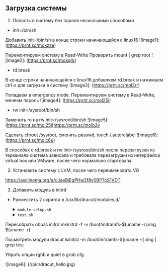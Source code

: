 Загрузка системы
-----------------

1. Попасть в систему без пароля несколькими способами

* init=/bin/sh

Добавить init=/bin/sh в конце строки начинающейся с linux16
![image1]: (https://prnt.sc/mokzze)

Перемонтируем систему в Read-Write
Проверить mount | grep root
![image2]: (https://prnt.sc/mokqrk)

* rd.break

В конце строки начинающейся с linux16 добавляем rd.break и нажимаем сtrl-x для загрузки в систему
![image3]: (https://prnt.sc/mol3rr)

Попадаем в emergency mode. Перемонтируем систему в Read-Write, меняем пароль
![image4]: (https://prnt.sc/mol25i)

* rw init=/sysroot/bin/sh

Заменить ro на rw init=/sysroot/bin/sh
![image5]: (https://prnt.sc/mol25i)https://prnt.sc/molb2v

Сделать chroot /sysroot, сменить passwd, touch /.autorelabel
![image6]: (https://prnt.sc/molc6u)

В способах c rd.break и rw init=/sysroot/bin/sh после перезагрузки из терминала система зависала и требовала 
перезагрузки из интерфейса  virtual box или VMware, после чего нормально стартовала.

 
2. Установить систему с LVM, после чего переименовать VG

https://asciinema.org/a/cJaeBiEgPHw2f8v0BP7oS1VDT

3. Добавить модуль в initrd

* Разместить 2 скрипта в /usr/lib/dracut/modules.d/
    <details>
    <summary><code>module-setup.sh</code></summary>
    
    ```
    #!/bin/bash
    
    check() {
        return 0
    }
    
    depends() {
        return 0
    }
    
    install() {
        inst_hook cleanup 00 "${moddir}/test.sh"
    }
    ```
    </details>

    <details>
    <summary><code>test.sh</code></summary>
        
    ```
    #!/bin/bash
    
    exec 0<>/dev/console 1<>/dev/console 2<>/dev/console
    cat <<'msgend'
    
    Hello! You are in dracut module!
    
     ___________________
    < I'm Tux >
     -------------------
       \
        \
            .--.
           |o_o |
           |:_/ |
          //   \ \
         (|     | )
        /'\_   _/`\
        \___)=(___/
    msgend
    sleep 10
    echo " continuing...."
    ```  
    </details>

Пересобрать образ initrd 
mkinitrd -f -v /boot/initramfs-$(uname -r).img $(uname -r)

Посмотреть модули dracut
lsinitrd -m /boot/initramfs-$(uname -r).img | grep test

Убрать опции rghb и quiet в grub.cfg.

![image6]: (//pic/dracut_hello.jpg)
    
